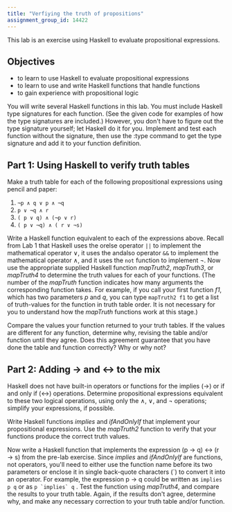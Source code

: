 ```yaml
---
title: "Verfiying the truth of propositions"
assignment_group_id: 14422
---
```


This lab is an exercise using Haskell to evaluate propositional expressions.

## Objectives

* to learn to use Haskell to evaluate propositional expressions
* to learn to use and write Haskell functions that handle functions
* to gain experience with propositional logic

You will write several Haskell functions in this lab. You must include Haskell
type signatures for each function. (See the given code for examples of how the
type signatures are included.) However, you don't have to figure out the type
signature yourself; let Haskell do it for you. Implement and test each function
without the signature, then use the :type command to get the type signature and
add it to your function definition.

## Part 1: Using Haskell to verify truth tables 
Make a truth table for each of the following propositional expressions using
pencil and paper:

1. <code>&not;p &and; q &or; p &and; &not;q</code>
1. <code>p &or; &not;q &and; r</code>
1. <code>( p &or; q) &and; (&not;p &or; r)</code>
1. <code>( p &or; &not;q) &and; ( r &or; &not;s)</code>

Write a Haskell function equivalent to each of the expressions above. Recall
from Lab 1 that Haskell uses the orelse operator `||` to implement the
mathematical operator &or;, it uses the andalso operator `&&` to implement the
mathematical operator &and;, and it uses the `not` function to implement &not;.
Now use the appropriate supplied Haskell function *mapTruth2*, *mapTruth3*, or
*mapTruth4* to determine the truth values for each of your functions. (The
number of the *mapTruth* function indicates how many arguments the corresponding
function takes. For example, if you call your first function *f1*, which has two
parameters *p* and *q*, you can type `mapTruth2 f1` to get a list of
truth-values for the function in truth table order. It is not necessary for you
to understand how the *mapTruth* functions work at this stage.)

Compare the values your function returned to your truth tables. If the values
are different for any function, determine why, revising the table and/or
function until they agree. Does this agreement guarantee that you have done the
table and function correctly? Why or why not?

## Part 2: Adding &rarr; and &harr; to the mix
Haskell does not have built-in operators or functions for the implies (&rarr;)
or if and only if (&harr;) operations. Determine propositional expressions
equivalent to these two logical operations, using only the &and;, &or;, and
&not; operations; simplify your expressions, if possible.

Write Haskell functions *implies* and *ifAndOnlyIf* that implement your
propositional expressions. Use the *mapTruth2* function to verify that your
functions produce the correct truth values.

Now write a Haskell function that implements the expression (p &rarr; q) &harr;
(r &rarr; s) from the pre-lab exercise. Since *implies* and *ifAndOnlyIf* are
functions, not operators, you'll need to either use the function name before its
two parameters or enclose it in single back-quote characters (\`) to convert it
into an operator. For example, the expression p &rarr; q could be written as
`implies p q` or as ``p `implies` q`` . Test the function using *mapTruth4*,
and compare the results to your truth table. Again, if the results don't agree,
determine why, and make any necessary correction to your truth table and/or
function.
